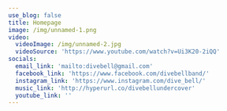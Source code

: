 ```yaml
---
use_blog: false
title: Homepage
image: /img/unnamed-1.png
video:
  videoImage: /img/unnamed-2.jpg
  videoSource: 'https://www.youtube.com/watch?v=Ui3K20-2iQQ'
socials:
  email_link: 'mailto:divebell@gmail.com'
  facebook_link: 'https://www.facebook.com/divebellband/'
  instagram_link: 'https://www.instagram.com/dive_bell/'
  music_link: 'http://hyperurl.co/divebellundercover'
  youtube_link: ''
---
```


